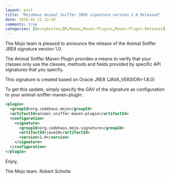 ```yaml
---
layout: post
title: "MojoHaus Animal Sniffer JRE8 signature version 1.0 Released"
date: 2016-02-21 12:43
comments: true
categories: [Neuigkeiten,BM,Maven,Maven-Plugins,Maven-Plugin-Releases]
---
```

The Mojo team is pleased to announce the release of the Animal Sniffer JRE8
signature version 1.0.

The Animal Sniffer Maven Plugin provides a means to verify that your classes
only use the classes, methods and fields provided by specific API signatures
that you specify.

This signature is created based on Oracle JRE8 (JAVA_VERSION=1.8.0)

To get this update, simply specify the GAV of the signature as configuration to
your animal-sniffer-maven-plugin:

``` xml
<plugin>
  <groupId>org.codehaus.mojo</groupId>
  <artifactId>animal-sniffer-maven-plugin</artifactId>
  <configuration>
    <signature>
      <groupId>org.codehaus.mojo.signature</groupId>
      <artifactId>java18</artifactId>
      <version>1.0</version>
    </signature>
  </configuration>
</plugin>
```


Enjoy,

The Mojo team.
Robert Scholte
